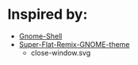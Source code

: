 # Inspired by:
* [Gnome-Shell](https://github.com/GNOME/gnome-shell)
* [Super-Flat-Remix-GNOME-theme](https://github.com/daniruiz/Super-Flat-Remix-GNOME-theme)
  * close-window.svg
